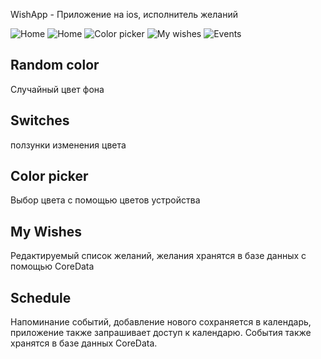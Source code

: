 WishApp - Приложение на ios, исполнитель желаний

![Home](https://github.com/fkfkya/ios/raw/main/image/home.png)
![Home](https://github.com/fkfkya/ios/blob/main/images/home.png)
![Color picker](https://github.com/fkfkya/ios/blob/main/images/colorPicker.png)
![My wishes](https://github.com/fkfkya/ios/blob/main/images/wishes.png)
![Events](https://github.com/fkfkya/ios/blob/main/images/events.png)

## Random color  
  Случайный цвет фона
## Switches 
  ползунки изменения цвета
## Color picker 
  Выбор цвета с помощью цветов устройства
## My Wishes 
  Редактируемый список желаний, желания хранятся в базе данных с помощью CoreData
## Schedule 
  Напоминание событий, добавление нового сохраняется в календарь, 
приложение также запрашивает доступ к календарю. События также хранятся в базе данных CoreData.


